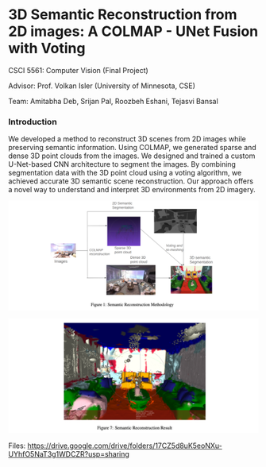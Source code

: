 # 3D Semantic Reconstruction from 2D images: A COLMAP - UNet Fusion with Voting

CSCI 5561: Computer Vision (Final Project)

Advisor: Prof. Volkan Isler (University of Minnesota, CSE)

Team: Amitabha Deb, Srijan Pal, Roozbeh Eshani, Tejasvi Bansal

### Introduction
We developed a method to reconstruct 3D scenes from 2D images while preserving semantic information. Using COLMAP, we generated sparse and dense 3D point clouds from the images. We designed and trained a custom U-Net-based CNN architecture to segment the images. By combining segmentation data with the 3D point cloud using a voting algorithm, we achieved accurate 3D semantic scene reconstruction. Our approach offers a novel way to understand and interpret 3D environments from 2D imagery.

![image1](https://github.com/srijanpal07/3D-Semantic-Segmentation-From-2D-Images/blob/main/1.png)

![image2](https://github.com/srijanpal07/3D-Semantic-Segmentation-From-2D-Images/blob/main/2.png)


Files: https://drive.google.com/drive/folders/17CZ5d8uK5eoNXu-UYhfO5NaT3g1WDCZR?usp=sharing
